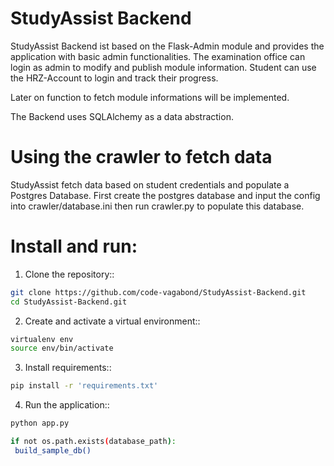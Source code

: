 # StudyAssist Backend #

StudyAssist Backend ist based on the Flask-Admin module and provides the application with basic admin functionalities. The examination office can login as admin to modify and publish module information. Student can use the HRZ-Account to login and track their progress.

Later on function to fetch module informations will be implemented. 

The Backend uses SQLAlchemy as a data abstraction.


# Using the crawler to fetch data
StudyAssist fetch data based on student credentials and populate a Postgres Database. First create the postgres database and input the config into crawler/database.ini then run crawler.py to populate this database.


# Install and run:

1. Clone the repository::

```sh
git clone https://github.com/code-vagabond/StudyAssist-Backend.git
cd StudyAssist-Backend.git
```

2. Create and activate a virtual environment::

```sh
virtualenv env
source env/bin/activate
```

3. Install requirements::
```sh
pip install -r 'requirements.txt'
```

4. Run the application::
```sh
python app.py
```


```sh
if not os.path.exists(database_path):
 build_sample_db()
```

